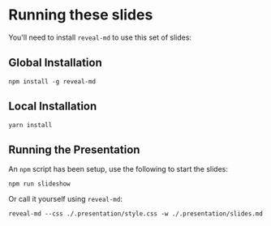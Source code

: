 # Running these slides

You'll need to install `reveal-md` to use this set of slides:

## Global Installation
```
npm install -g reveal-md
```

## Local Installation
```
yarn install
```

## Running the Presentation

An `npm` script has been setup, use the following to start the slides:

```
npm run slideshow
```

Or call it yourself using `reveal-md`:

```
reveal-md --css ./.presentation/style.css -w ./.presentation/slides.md
```